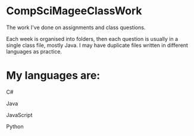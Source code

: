 # CompSciMageeClassWork
The work I've done on assignments and class questions.

Each week is organised into folders, then each question is usually in a single class file, mostly Java.
I may have duplicate files written in different languages as practice.


# My languages are:
C#

Java

JavaScript

Python

